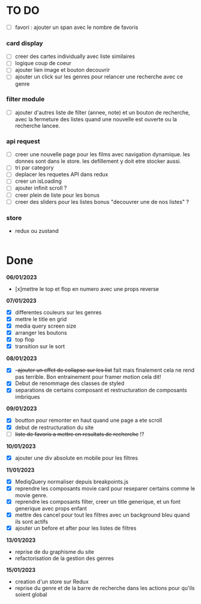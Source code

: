 # TO DO

- [ ] favori : ajouter un span avec le nombre de favoris

### card display

- [ ] creer des cartes individually avec liste similaires
- [ ] logique coup de coeur
- [ ] ajouter lien image et bouton decouvrir
- [ ] ajouter un click sur les genres pour relancer une recherche avec ce genre

### filter module

- [ ] ajouter d'autres liste de filter (annee, note) et un bouton de recherche, avec la fermeture des listes quand une nouvelle est ouverte ou la recherche lancee.

### api request

- [ ] creer une nouvelle page pour les films avec navigation dynamique. les donnes sont dans le store. les defillement y doit etre stocker aussi.
- [ ] tri par category
- [ ] deplacer les requetes API dans redux
- [ ] creer un isLoading
- [ ] ajouter infinit scroll ?
- [ ] creer plein de liste pour les bonus
- [ ] creer des sliders pour les listes bonus "decouvrer une de nos listes" ?

### store

- redux ou zustand

```

```

# Done

**06/01/2023**

- [x]mettre le top et flop en numero avec une props reverse

**07/01/2023**

- [x] differentes couleurs sur les genres
- [x] mettre le title en grid
- [x] media query screen size
- [x] arranger les boutons
- [x] top flop
- [x] transition sur le sort

**08/01/2023**

- [x] ~~-ajouter un effet de collapse sur les list~~ fait mais finalement cela ne rend pas terrible. Bon entrainement pour framer motion cela dit!
- [x] Debut de renommage des classes de styled
- [x] separations de certains composant et restructuration de composants imbriques

**09/01/2023**

- [x] boutton pour remonter en haut quand une page a ete scroll
- [x] debut de restructuration du site
- [ ] ~~liste de favoris a mettre en resultats de recherche~~ !?

**10/01/2023**

- [x] ajouter une div absolute en mobile pour les filtres

**11/01/2023**

- [x] MediqQuery normaliser depuis breakpoints.js
- [x] reprendre les composants movie card pour reseparer certains comme le movie genre.
- [x] reprendre les composants filter, creer un title generique, et un font generique avec props enfant
- [x] mettre des cancel pour tout les filtres avec un background bleu quand ils sont actifs
- [x] ajouter un before et after pour les listes de filtres

**13/01/2023**

- reprise de du graphisme du site
- refactorisation de la gestion des genres

**15/01/2023**

- creation d'un store sur Redux
- reprise du genre et de la barre de recherche dans les actions pour qu'ils soient global
